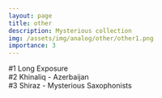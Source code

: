 ```yaml
---
layout: page
title: other
description: Mysterious collection
img: /assets/img/analog/other/other1.png
importance: 3
---
```




<div class="row">
    <div class="col-sm mt-3 mt-md-0">
        <img class="img-fluid rounded z-depth-1" src="{{ '/assets/img/analog/other/other1.png' | relative_url }}" alt="" title="example image"/>
    </div>
</div>
<div class="caption">
    #1 Long Exposure
</div>


<div class="row">
    <div class="col-sm mt-3 mt-md-0">
        <img class="img-fluid rounded z-depth-1" src="{{ '/assets/img/analog/other/other2.png' | relative_url }}" alt="" title="example image"/>
    </div>
</div>
<div class="caption">
    #2 Khinaliq - Azerbaijan
</div>


<div class="row">
    <div class="col-sm mt-3 mt-md-0">
        <img class="img-fluid rounded z-depth-1" src="{{ '/assets/img/analog/other/other3.png' | relative_url }}" alt="" title="example image"/>
    </div>
</div>
<div class="caption">
    #3 Shiraz - Mysterious Saxophonists
</div>

